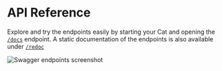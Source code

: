 # API Reference

Explore and try the endpoints easily by starting your Cat and opening the [`/docs`](http://localhost:1865/docs) endpoint.
A static documentation of the endpoints is also available under [`/redoc`](http://localhost:1865/redoc)

![Swagger endpoints screenshot](../assets/img/swagger_endpoints.png)
